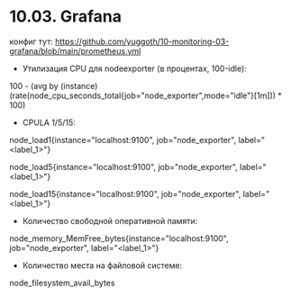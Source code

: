 # 10.03. Grafana

конфиг тут: https://github.com/yuggoth/10-monitoring-03-grafana/blob/main/prometheus.yml

 - Утилизация CPU для nodeexporter (в процентах, 100-idle):

100 - (avg by (instance) (rate(node_cpu_seconds_total{job="node_exporter",mode="idle"}[1m])) * 100)


 - CPULA 1/5/15:

node_load1{instance="localhost:9100", job="node_exporter", label="<label_1>"}

node_load5{instance="localhost:9100", job="node_exporter", label="<label_1>"}

node_load15{instance="localhost:9100", job="node_exporter", label="<label_1>"}


 - Количество свободной оперативной памяти:

node_memory_MemFree_bytes{instance="localhost:9100", job="node_exporter", label="<label_1>"}


 - Количество места на файловой системе:

node_filesystem_avail_bytes

